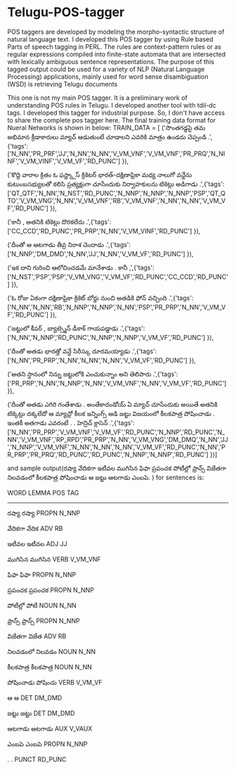 # Telugu-POS-tagger
POS taggers are developed by modeling the morpho-syntactic structure of natural language text. I developed this POS tagger by using Rule based Parts of speech tagging in PERL. The rules are context-pattern rules or as regular expressions compiled into finite-state automata that are intersected with lexically ambiguous sentence representations. The purpose of this tagged output could be used for a variety of NLP (Natural Language Processing) applications, mainly used for word sense disambiguation (WSD) is retrieving Telugu documents

This one is not my main POS tagger. It is a preliminary work of understanding POS rules in Telugu. I developed another tool with tdil-dc tags. I developed this tagger for industrial purpose. So, I don't have access to share the complete pos tagger here.
The final training data format for Nueral Networks is shown in below:
TRAIN_DATA = [ ('సొంతగడ్డపై తమ అభిమాన క్రీడాకారులు మ్యాచ్ ఆడుతుంటే చూడాలని ఎవరికి మాత్రం ఉండదు చెప్పండి .',{'tags': ['N_NN','PR_PRF','JJ','N_NN','N_NN','V_VM_VNF','V_VM_VNF','PR_PRQ','N_NINF','V_VM_VINF','V_VM_VF','RD_PUNC'] }),

('కొద్ది వారాల క్రితం ఓ ఫస్ట్క్లాస్ క్రికెటర్ భారత్-దక్షిణాఫ్రికా మధ్య నాలుగో వన్డేను కుటుంబసభ్యులతో కలిసి ప్రత్యక్షంగా చూసేందుకు నిర్వాహకులను టికెట్లు అడిగాడు .',{'tags': ['QT_QTF','N_NN','N_NST','RD_PUNC','N_NNP','N_NNP','N_NNP','PSP','QT_QTO','V_VM_VNG','N_NN','V_VM_VNF','RB','V_VM_VNF','N_NN','N_NN','V_VM_VF','RD_PUNC'] }),

('కానీ , అతనికి టికెట్లు దొరకలేదు .',{'tags': ['CC_CCD','RD_PUNC','PR_PRP','N_NN','V_VM_VINF','RD_PUNC'] }),

('దీంతో ఆ ఆటగాడు తీవ్ర నిరాశ చెందాడు .',{'tags': ['N_NNP','DM_DMD','N_NN','JJ','N_NN','V_VM_VF','RD_PUNC'] }),

('ఇక దాని గురించి ఆలోచించడమే మానేశాడు . కానీ ,',{'tags': ['N_NST','PSP','PSP','V_VM_VNG','V_VM_VF','RD_PUNC','CC_CCD','RD_PUNC'] }),

('ఓ రోజు ఏకంగా దక్షిణాఫ్రికా క్రికెట్ బోర్డు నుంచి అతడికి ఫోన్ వచ్చింది .',{'tags': ['N_NN','N_NN','RB','N_NNP','N_NNP','N_NN','PSP','PR_PRP','N_NN','V_VM_VF','RD_PUNC'] }),

('జట్టులో కీపర్ , బ్యాట్స్మెన్ డీకాక్ గాయపడ్డాడు .',{'tags': ['N_NN','N_NNP','RD_PUNC','N_NNP','N_NNP','V_VM_VF','RD_PUNC'] }),

('దీంతో అతడు భారత్తో వన్డే సిరీస్కు దూరమయ్యాడు .',{'tags': ['N_NN','PR_PRP','N_NN','N_NN','N_NN','V_VM_VF','RD_PUNC'] }),

('అతని స్థానంలో నిన్ను జట్టులోకి ఎంచుకున్నాం అని తెలిపారు .',{'tags': ['PR_PRP','N_NN','N_NNP','N_NN','V_VM_VNF','N_NN','V_VM_VF','RD_PUNC'] }),

('దీంతో అతడు ఎగిరి గంతేశాడు . అంతేకాదండోయ్ ఏ మ్యాచ్ చూసేందుకు అయితే అతనికి టిక్కెట్లు దక్కలేదో ఆ మ్యాచ్లో కీలక ఇన్నింగ్స్ ఆడి జట్టు విజయంలో కీలకపాత్ర పోషించాడు . ఇంతకీ అతగాడు ఎవరంటే . . హెన్రిచ్ క్లాసెన్ .',{'tags': ['N_NN','PR_PRP','V_VM_VNF','V_VM_VF','RD_PUNC','N_NNP','RD_PUNC','N_NN','V_VM_VNF','RP_RPD','PR_PRP','N_NN','V_VM_VNG','DM_DMQ','N_NN','JJ','N_NNP','V_VM_VNF','N_NN','N_NN','N_NN','V_VM_VF','RD_PUNC','N_NN','PR_PRP','PR_PRQ','RD_PUNC','RD_PUNC','N_NNP','N_NNP','RD_PUNC'] })]

and sample output(రష్యా వేదికగా ఇటీవల ముగిసిన ఫిఫా ప్రపంచక పోటీల్లో ఫ్రాన్స్ విజేతగా నిలవడంలో కీలకపాత్ర పోషించాడు ఆ జట్టు ఆటగాడు ఎంబపె. ) for sentences is:

WORD  LEMMA  POS   TAG
----  -----  ----  ---
రష్యా రష్యా PROPN N_NNP

వేదికగా వేదిక ADV RB

ఇటీవల ఇటీవల ADJ JJ

ముగిసిన ముగిసిన VERB V_VM_VNF

ఫిఫా ఫిఫా PROPN N_NNP

ప్రపంచక ప్రపంచక PROPN N_NNP

పోటీల్లో పోటీ NOUN N_NN

ఫ్రాన్స్ ఫ్రాన్స్ PROPN N_NNP

విజేతగా విజేత ADV RB

నిలవడంలో నిలవడం NOUN N_NN

కీలకపాత్ర కీలకపాత్ర NOUN N_NN

పోషించాడు పోషించు VERB V_VM_VF

ఆ ఆ DET DM_DMD

జట్టు జట్టు DET DM_DMD

ఆటగాడు ఆటగాడు AUX V_VAUX

ఎంబపె ఎంబపె PROPN N_NNP

. . PUNCT RD_PUNC
